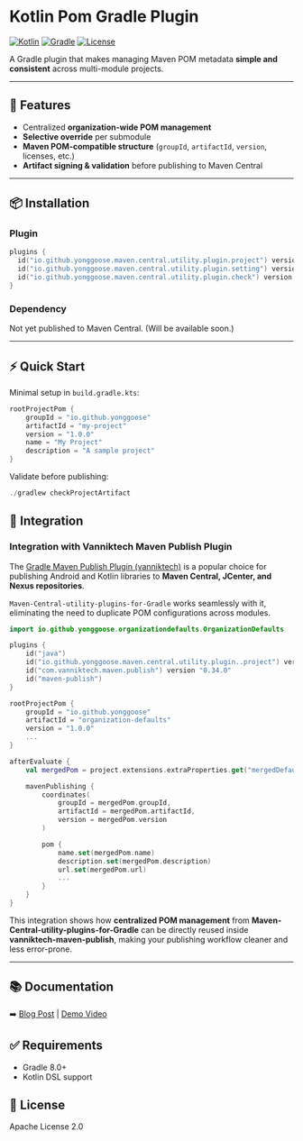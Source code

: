 # Kotlin Pom Gradle Plugin

[![Kotlin](https://img.shields.io/badge/Kotlin-2.0.21-blue.svg)](https://kotlinlang.org/)
[![Gradle](https://img.shields.io/badge/Gradle-8.0%2B-blue.svg)](https://gradle.org/)
[![License](https://img.shields.io/badge/License-Apache--2.0-green.svg)](https://opensource.org/licenses/Apache-2.0)

A Gradle plugin that makes managing Maven POM metadata **simple and consistent** across multi-module projects.  

---

## 🚀 Features
- Centralized **organization-wide POM management**
- **Selective override** per submodule
- **Maven POM-compatible structure** (`groupId`, `artifactId`, `version`, licenses, etc.)
- **Artifact signing & validation** before publishing to Maven Central

---

## 📦 Installation

### Plugin

```kotlin
plugins {
  id("io.github.yonggoose.maven.central.utility.plugin.project") version "0.1.7" // Gradle plugin to apply organization-wide defaults to projects.
  id("io.github.yonggoose.maven.central.utility.plugin.setting") version "0.1.7" // Gradle plugin to apply organization-wide defaults to settings.
  id("io.github.yonggoose.maven.central.utility.plugin.check") version "0.1.7" // Gradle plugin to check artifacts.
}
```

### Dependency
Not yet published to Maven Central. (Will be available soon.)

---
## ⚡ Quick Start
Minimal setup in `build.gradle.kts`:
```kotlin
rootProjectPom {
    groupId = "io.github.yonggoose"
    artifactId = "my-project"
    version = "1.0.0"
    name = "My Project"
    description = "A sample project"
}
```

Validate before publishing:
```kotlin
./gradlew checkProjectArtifact
```

## 🔗 Integration

### Integration with Vanniktech Maven Publish Plugin

The [Gradle Maven Publish Plugin (vanniktech)](https://github.com/vanniktech/gradle-maven-publish-plugin) is a popular choice for publishing Android and Kotlin libraries to **Maven Central, JCenter, and Nexus repositories**.

`Maven-Central-utility-plugins-for-Gradle` works seamlessly with it, eliminating the need to duplicate POM configurations across modules.

```kotlin
import io.github.yonggoose.organizationdefaults.OrganizationDefaults

plugins {
    id("java")
    id("io.github.yonggoose.maven.central.utility.plugin..project") version "0.1.6"
    id("com.vanniktech.maven.publish") version "0.34.0"
    id("maven-publish")
}

rootProjectPom {
    groupId = "io.github.yonggoose"
    artifactId = "organization-defaults"
    version = "1.0.0"
    ...
}

afterEvaluate {
    val mergedPom = project.extensions.extraProperties.get("mergedDefaults") as OrganizationDefaults

    mavenPublishing {
        coordinates(
            groupId = mergedPom.groupId,
            artifactId = mergedPom.artifactId,
            version = mergedPom.version
        )

        pom {
            name.set(mergedPom.name)
            description.set(mergedPom.description)
            url.set(mergedPom.url)
            ...
        }
    }
}
```

This integration shows how **centralized POM management** from **Maven-Central-utility-plugins-for-Gradle**
can be directly reused inside **vanniktech-maven-publish**,
making your publishing workflow cleaner and less error-prone.

---

## 📚 Documentation
➡️ [Blog Post](https://dev.to/gradle-community/centralized-pom-configuration-management-with-kotlin-pom-gradle-1kap) | [Demo Video](https://drive.google.com/file/d/1McNXyBdIQpEPqTn2ZRjnYJ4E8JNwHMZE/view)

## ✅ Requirements
- Gradle 8.0+
- Kotlin DSL support

## 📄 License
Apache License 2.0